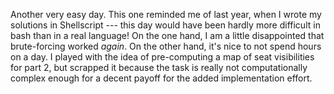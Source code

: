 Another very easy day. This one reminded me of last year, when I wrote my solutions in Shellscript --- this day would have been hardly more difficult in bash than in a real language!
On the one hand, I am a little disappointed that brute-forcing worked *again*. On the other hand, it's nice to not spend hours on a day.
I played with the idea of pre-computing a map of seat visibilities for part 2, but scrapped it because the task is really not computationally complex enough for a decent payoff for the added implementation effort.
